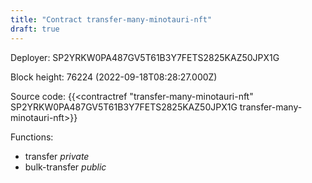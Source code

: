 ```yaml
---
title: "Contract transfer-many-minotauri-nft"
draft: true
---
```

Deployer: SP2YRKW0PA487GV5T61B3Y7FETS2825KAZ50JPX1G


 



Block height: 76224 (2022-09-18T08:28:27.000Z)

Source code: {{<contractref "transfer-many-minotauri-nft" SP2YRKW0PA487GV5T61B3Y7FETS2825KAZ50JPX1G transfer-many-minotauri-nft>}}

Functions:

* transfer _private_
* bulk-transfer _public_

